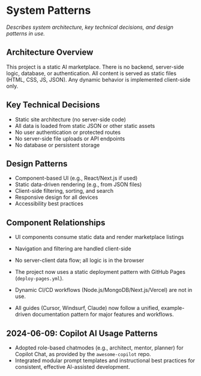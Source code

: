 # System Patterns

_Describes system architecture, key technical decisions, and design patterns in use._

## Architecture Overview

This project is a static AI marketplace. There is no backend, server-side logic, database, or authentication. All content is served as static files (HTML, CSS, JS, JSON). Any dynamic behavior is implemented client-side only.

## Key Technical Decisions

- Static site architecture (no server-side code)
- All data is loaded from static JSON or other static assets
- No user authentication or protected routes
- No server-side file uploads or API endpoints
- No database or persistent storage

## Design Patterns

- Component-based UI (e.g., React/Next.js if used)
- Static data-driven rendering (e.g., from JSON files)
- Client-side filtering, sorting, and search
- Responsive design for all devices
- Accessibility best practices

## Component Relationships

- UI components consume static data and render marketplace listings
- Navigation and filtering are handled client-side
- No server-client data flow; all logic is in the browser

- The project now uses a static deployment pattern with GitHub Pages (`deploy-pages.yml`).
- Dynamic CI/CD workflows (Node.js/MongoDB/Next.js/Vercel) are not in use.

- All guides (Cursor, Windsurf, Claude) now follow a unified, example-driven documentation pattern for major features and workflows.

## 2024-06-09: Copilot AI Usage Patterns

- Adopted role-based chatmodes (e.g., architect, mentor, planner) for Copilot Chat, as provided by the `awesome-copilot` repo.
- Integrated modular prompt templates and instructional best practices for consistent, effective AI-assisted development.
